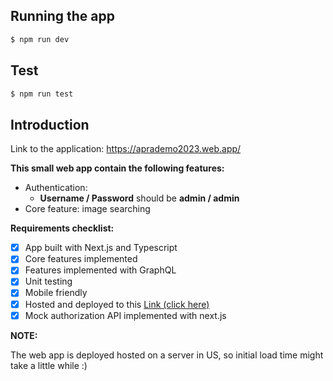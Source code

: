 ## Running the app

```bash
$ npm run dev
```

## Test

```bash
$ npm run test
```

## Introduction

Link to the application: https://aprademo2023.web.app/

**This small web app contain the following features:**

- Authentication:
  - **Username / Password** should be **admin / admin**
- Core feature: image searching

**Requirements checklist:**

- [x] App built with Next.js and Typescript
- [x] Core features implemented
- [x] Features implemented with GraphQL
- [x] Unit testing
- [x] Mobile friendly
- [x] Hosted and deployed to this [Link (click here)](https://aprademo2023.web.app/)
- [x] Mock authorization API implemented with next.js

**NOTE:**

The web app is deployed hosted on a server in US, so initial load time might take a little while :)
